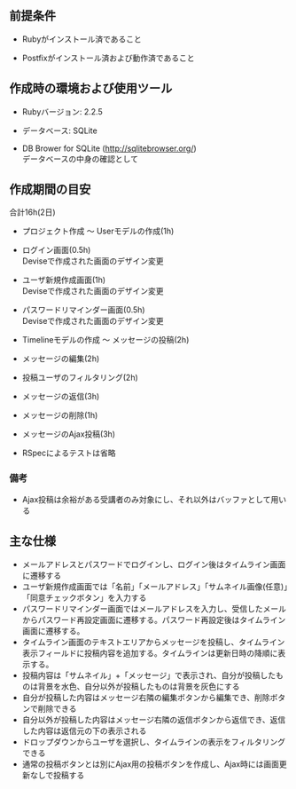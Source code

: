 ## 前提条件
* Rubyがインストール済であること

* Postfixがインストール済および動作済であること

## 作成時の環境および使用ツール

* Rubyバージョン: 2.2.5

* データベース: SQLite

* DB Brower for SQLite (http://sqlitebrowser.org/)  
データベースの中身の確認として


## 作成期間の目安
合計16h(2日)

* プロジェクト作成 〜 Userモデルの作成(1h)

* ログイン画面(0.5h)  
Deviseで作成された画面のデザイン変更

* ユーザ新規作成画面(1h)  
Deviseで作成された画面のデザイン変更

* パスワードリマインダー画面(0.5h)  
Deviseで作成された画面のデザイン変更

* Timelineモデルの作成 〜 メッセージの投稿(2h)

* メッセージの編集(2h)

* 投稿ユーザのフィルタリング(2h)

* メッセージの返信(3h)

* メッセージの削除(1h)

* メッセージのAjax投稿(3h)

* RSpecによるテストは省略

### 備考
* Ajax投稿は余裕がある受講者のみ対象にし、それ以外はバッファとして用いる

## 主な仕様
* メールアドレスとパスワードでログインし、ログイン後はタイムライン画面に遷移する
* ユーザ新規作成画面では「名前」「メールアドレス」「サムネイル画像(任意)」「同意チェックボタン」を入力する
* パスワードリマインダー画面ではメールアドレスを入力し、受信したメールからパスワード再設定画面に遷移する。パスワード再設定後はタイムライン画面に遷移する。
* タイムライン画面のテキストエリアからメッセージを投稿し、タイムライン表示フィールドに投稿内容を追加する。タイムラインは更新日時の降順に表示する。
* 投稿内容は「サムネイル」+「メッセージ」で表示され、自分が投稿したものは背景を水色、自分以外が投稿したものは背景を灰色にする
* 自分が投稿した内容はメッセージ右隣の編集ボタンから編集でき、削除ボタンで削除できる
* 自分以外が投稿した内容はメッセージ右隣の返信ボタンから返信でき、返信した内容は返信元の下の表示される
* ドロップダウンからユーザを選択し、タイムラインの表示をフィルタリングできる
* 通常の投稿ボタンとは別にAjax用の投稿ボタンを作成し、Ajax時には画面更新なしで投稿する

